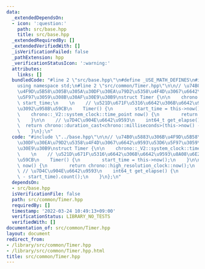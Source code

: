 ```yaml
---
data:
  _extendedDependsOn:
  - icon: ':question:'
    path: src/base.hpp
    title: src/base.hpp
  _extendedRequiredBy: []
  _extendedVerifiedWith: []
  _isVerificationFailed: false
  _pathExtension: hpp
  _verificationStatusIcon: ':warning:'
  attributes:
    links: []
  bundledCode: "#line 2 \"src/base.hpp\"\n#define _USE_MATH_DEFINES\n#include <bits/stdc++.h>\n\
    using namespace std;\n#line 2 \"src/common/Timer.hpp\"\n\n// \u74B0\u5883\u306B\
    \u4F9D\u5B58\u305B\u305A\u30DF\u30EA\u79D2\u5358\u4F4D\u3067\u6642\u9593\u53D6\
    \u5F97\u3059\u308B\u30AF\u30E9\u30B9\nstruct Timer {\n\n    chrono::_V2::system_clock::time_point\
    \ start_time;\n    \n    // \u521D\u671F\u5316\u6642\u306B\u6642\u9593\u8A08\u6E2C\
    \u3092\u958B\u59CB\n    Timer() {\n        start_time = this->now();\n    }\n\n\
    \    chrono::_V2::system_clock::time_point now() {\n        return chrono::high_resolution_clock::now();\n\
    \    }\n\n    // \u7D4C\u904E\u6642\u9593\n    int64_t get_elapse() {\n      \
    \  return chrono::duration_cast<chrono::milliseconds>(this->now() - start_time).count();\n\
    \    }\n};\n"
  code: "#include \"../base.hpp\"\n\n// \u74B0\u5883\u306B\u4F9D\u5B58\u305B\u305A\
    \u30DF\u30EA\u79D2\u5358\u4F4D\u3067\u6642\u9593\u53D6\u5F97\u3059\u308B\u30AF\
    \u30E9\u30B9\nstruct Timer {\n\n    chrono::_V2::system_clock::time_point start_time;\n\
    \    \n    // \u521D\u671F\u5316\u6642\u306B\u6642\u9593\u8A08\u6E2C\u3092\u958B\
    \u59CB\n    Timer() {\n        start_time = this->now();\n    }\n\n    chrono::_V2::system_clock::time_point\
    \ now() {\n        return chrono::high_resolution_clock::now();\n    }\n\n   \
    \ // \u7D4C\u904E\u6642\u9593\n    int64_t get_elapse() {\n        return chrono::duration_cast<chrono::milliseconds>(this->now()\
    \ - start_time).count();\n    }\n};\n"
  dependsOn:
  - src/base.hpp
  isVerificationFile: false
  path: src/common/Timer.hpp
  requiredBy: []
  timestamp: '2022-03-24 10:49:13+09:00'
  verificationStatus: LIBRARY_NO_TESTS
  verifiedWith: []
documentation_of: src/common/Timer.hpp
layout: document
redirect_from:
- /library/src/common/Timer.hpp
- /library/src/common/Timer.hpp.html
title: src/common/Timer.hpp
---
```

